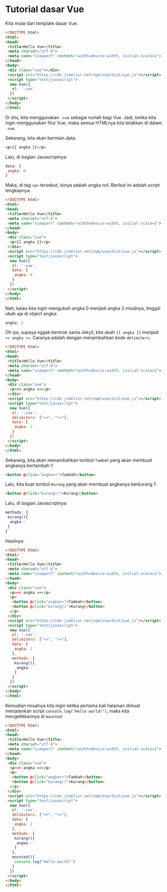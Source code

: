 # Tutorial dasar Vue

Kita mulai dari template dasar Vue:

```html
<!DOCTYPE html>
<html>
<head>
 <title>Hello Vue</title>
 <meta charset="utf-8">
 <meta name="viewport" content="width=device-width, initial-scale=1">
</head>
<body>
 <div class="vue"></div>
 <script src="https://cdn.jsdelivr.net/npm/vue/dist/vue.js"></script>
 <script type="text/javascript">
  new Vue({
   el: '.vue'
  })
 </script>
</body>
</html>
```

Di situ, kita menggunakan `.vue` sebagai rumah bagi Vue. Jadi, ketika kita ingin menggunakan fitur Vue, maka semua HTMLnya kita letakkan di dalam `.vue`.

Sekarang, kita akan bermain data:

```html 
<p>{{ angka }}</p>
```

Lalu, di bagian Javascriptnya:

```javascript
data: {
 angka: 0
}
```

Maka, di tag `<p>` tersebut, isinya adalah angka nol. Berikut ini adalah script lengkapnya:

```html
<!DOCTYPE html>
<html>
<head>
 <title>Hello Vue</title>
 <meta charset="utf-8">
 <meta name="viewport" content="width=device-width, initial-scale=1">
</head>
<body>
 <div class="vue">
  <p>{{ angka }}</p>
 </div>
 <script src="https://cdn.jsdelivr.net/npm/vue/dist/vue.js"></script>
 <script type="text/javascript">
  new Vue({
   el: '.vue',
   data: {
    angka: 0
   }
  })
 </script>
</body>
</html>
```

Nah, kalau kita ingin mengubah angka 0 menjadi angka 2 misalnya, tinggal ubah aja di object angka:

```javascript
angka: 2 
```

Oh iya, supaya nggak bentrok sama Jekyll, kita ubah `{{ angka }}` menjadi `<< angka >>`. Caranya adalah dengan menambahkan kode `delimiters`:

```html
<!DOCTYPE html>
<html>
<head>
 <title>Hello Vue</title>
 <meta charset="utf-8">
 <meta name="viewport" content="width=device-width, initial-scale=1">
</head>
<body>
 <div class="vue">
  <p><< angka >></p>
 </div>
 <script src="https://cdn.jsdelivr.net/npm/vue/dist/vue.js"></script>
 <script type="text/javascript">
  new Vue({
   el: '.vue',
   delimiters: ["<<", ">>"],
   data: {
    angka: 2
   }
  })
 </script>
</body>
</html>
```

Sekarang, kita akan menambahkan tombol `Tambah` yang akan membuat angkanya bertambah 1:

```html 
<button @click="angka++">Tambah</button>
```

Lalu, kita buat tombol `Kurang` yang akan membuat angkanya berkurang 1:

```html 
<button @click="kurang()">Kurang</button>
```

Lalu, di bagian Javascriptnya:

```javascript 
methods: {
 kurang(){
  angka--
 }
}
```

Hasilnya:

```html
<!DOCTYPE html>
<html>
<head>
 <title>Hello Vue</title>
 <meta charset="utf-8">
 <meta name="viewport" content="width=device-width, initial-scale=1">
</head>
<body>
 <div class="vue">
  <p><< angka >></p>
  <p>
   <button @click="angka++">Tambah</button>
   <button @click="kurang()">Kurang</button>
  </p>
 </div>
 <script src="https://cdn.jsdelivr.net/npm/vue/dist/vue.js"></script>
 <script type="text/javascript">
  new Vue({
   el: '.vue',
   delimiters: ["<<", ">>"],
   data: {
    angka: 2
   },
   methods: {
    kurang(){
     angka--
    }
   }
  })
 </script>
</body>
</html>
```

Kemudian misalnya kita ingin ketika pertama kali halaman dimuat menjalankan script `console.log("Hello world!")`, maka kita mengetikkannya di `mounted`:

```html
<!DOCTYPE html>
<html>
<head>
 <title>Hello Vue</title>
 <meta charset="utf-8">
 <meta name="viewport" content="width=device-width, initial-scale=1">
</head>
<body>
 <div class="vue">
  <p><< angka >></p>
  <p>
   <button @click="angka++">Tambah</button>
   <button @click="kurang()">Kurang</button>
  </p>
 </div>
 <script src="https://cdn.jsdelivr.net/npm/vue/dist/vue.js"></script>
 <script type="text/javascript">
  new Vue({
   el: '.vue',
   delimiters: ["<<", ">>"],
   data: {
    angka: 2
   },
   methods: {
    kurang(){
     angka--
    }
   },
   mounted(){
    console.log("Hello world!")
   }
  })
 </script>
</body>
</html>
```